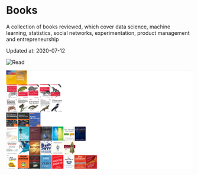 # Books

A collection of books reviewed, which cover data science, machine learning, statistics, social networks, experimentation, product management and entrepreneurship 

Updated at: 2020-07-12

![Read](https://media.giphy.com/media/1iu8uG2cjYFZS6wTxv/giphy.gif)

![Books](2020-07-12.png)
